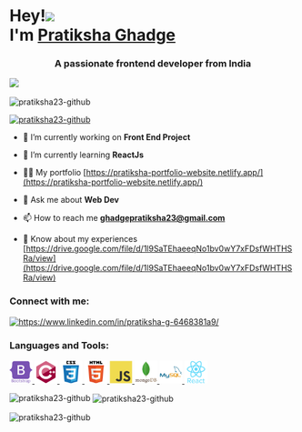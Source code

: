 <!-- ![](https://www.canva.com/design/DAE7BNCNOCw/Iy87lCtOGxhAR8R4BBDBPA/watch?utm_content=DAE7BNCNOCw&utm_campaign=designshare&utm_medium=link&utm_source=shareyourdesignpanel) -->

# Hey!<img src="https://raw.githubusercontent.com/MartinHeinz/MartinHeinz/master/wave.gif" width="30px"> <br/> I'm [Pratiksha Ghadge](https://github.com/pratiksha23-github)
<h3 align="center">A passionate frontend developer from India</h3>

<img src="https://www.canva.com/design/DAE7BNCNOCw/Iy87lCtOGxhAR8R4BBDBPA/watch?utm_content=DAE7BNCNOCw&utm_campaign=designshare&utm_medium=link&utm_source=shareyourdesignpanel">



<p align="left"> <img src="https://komarev.com/ghpvc/?username=pratiksha23-github&label=Profile%20views&color=0e75b6&style=flat" alt="pratiksha23-github" /> </p>

<p align="left"> <a href="https://github.com/ryo-ma/github-profile-trophy"><img src="https://github-profile-trophy.vercel.app/?username=pratiksha23-github" alt="pratiksha23-github" /></a> </p>

- 🔭 I’m currently working on **Front End Project**

- 🌱 I’m currently learning **ReactJs**

- 👨‍💻 My portfolio [https://pratiksha-portfolio-website.netlify.app/](https://pratiksha-portfolio-website.netlify.app/)

- 💬 Ask me about **Web Dev**

- 📫 How to reach me **ghadgepratiksha23@gmail.com**

- 📄 Know about my experiences [https://drive.google.com/file/d/1l9SaTEhaeeqNo1bv0wY7xFDsfWHTHSRa/view](https://drive.google.com/file/d/1l9SaTEhaeeqNo1bv0wY7xFDsfWHTHSRa/view)

<h3 align="left">Connect with me:</h3>
<p align="left">
<a href="https://linkedin.com/in/https://www.linkedin.com/in/pratiksha-g-6468381a9/" target="blank"><img align="center" src="https://raw.githubusercontent.com/rahuldkjain/github-profile-readme-generator/master/src/images/icons/Social/linked-in-alt.svg" alt="https://www.linkedin.com/in/pratiksha-g-6468381a9/" height="30" width="40" /></a>
</p>

<h3 align="left">Languages and Tools:</h3>
<p align="left"> <a href="https://getbootstrap.com" target="_blank" rel="noreferrer"> <img src="https://raw.githubusercontent.com/devicons/devicon/master/icons/bootstrap/bootstrap-plain-wordmark.svg" alt="bootstrap" width="40" height="40"/> </a> <a href="https://www.w3schools.com/cpp/" target="_blank" rel="noreferrer"> <img src="https://raw.githubusercontent.com/devicons/devicon/master/icons/cplusplus/cplusplus-original.svg" alt="cplusplus" width="40" height="40"/> </a> <a href="https://www.w3schools.com/css/" target="_blank" rel="noreferrer"> <img src="https://raw.githubusercontent.com/devicons/devicon/master/icons/css3/css3-original-wordmark.svg" alt="css3" width="40" height="40"/> </a> <a href="https://www.w3.org/html/" target="_blank" rel="noreferrer"> <img src="https://raw.githubusercontent.com/devicons/devicon/master/icons/html5/html5-original-wordmark.svg" alt="html5" width="40" height="40"/> </a> <a href="https://developer.mozilla.org/en-US/docs/Web/JavaScript" target="_blank" rel="noreferrer"> <img src="https://raw.githubusercontent.com/devicons/devicon/master/icons/javascript/javascript-original.svg" alt="javascript" width="40" height="40"/> </a> <a href="https://www.mongodb.com/" target="_blank" rel="noreferrer"> <img src="https://raw.githubusercontent.com/devicons/devicon/master/icons/mongodb/mongodb-original-wordmark.svg" alt="mongodb" width="40" height="40"/> </a> <a href="https://www.mysql.com/" target="_blank" rel="noreferrer"> <img src="https://raw.githubusercontent.com/devicons/devicon/master/icons/mysql/mysql-original-wordmark.svg" alt="mysql" width="40" height="40"/> </a> <a href="https://reactjs.org/" target="_blank" rel="noreferrer"> <img src="https://raw.githubusercontent.com/devicons/devicon/master/icons/react/react-original-wordmark.svg" alt="react" width="40" height="40"/> </a> </p>

<p><img align="left" src="https://github-readme-stats.vercel.app/api/top-langs?username=pratiksha23-github&show_icons=true&locale=en&layout=compact" alt="pratiksha23-github" /></p>

<p>&nbsp;<img align="center" src="https://github-readme-stats.vercel.app/api?username=pratiksha23-github&show_icons=true&locale=en" alt="pratiksha23-github" /></p>

<p><img align="center" src="https://github-readme-streak-stats.herokuapp.com/?user=pratiksha23-github&" alt="pratiksha23-github" /></p>
